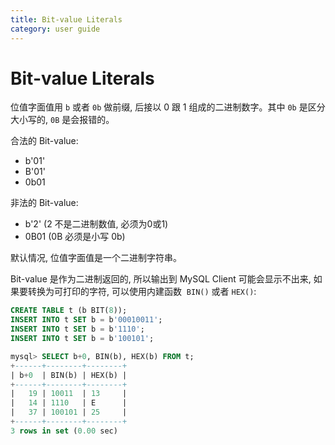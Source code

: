 ```yaml
---
title: Bit-value Literals
category: user guide
---
```


# Bit-value Literals

位值字面值用 `b` 或者 `0b` 做前缀, 后接以 0 跟 1 组成的二进制数字。其中 `0b` 是区分大小写的, `0B` 是会报错的。

合法的 Bit-value:

* b'01'
* B'01'
* 0b01


非法的 Bit-value:

* b'2' (2 不是二进制数值, 必须为0或1)
* 0B01 (0B 必须是小写 0b)

默认情况, 位值字面值是一个二进制字符串。

Bit-value 是作为二进制返回的, 所以输出到 MySQL Client 可能会显示不出来, 如果要转换为可打印的字符, 可以使用内建函数  `BIN()` 或者 `HEX()`:

```sql
CREATE TABLE t (b BIT(8));
INSERT INTO t SET b = b'00010011';
INSERT INTO t SET b = b'1110';
INSERT INTO t SET b = b'100101';

mysql> SELECT b+0, BIN(b), HEX(b) FROM t;
+------+--------+--------+
| b+0  | BIN(b) | HEX(b) |
+------+--------+--------+
|   19 | 10011  | 13     |
|   14 | 1110   | E      |
|   37 | 100101 | 25     |
+------+--------+--------+
3 rows in set (0.00 sec)
```

